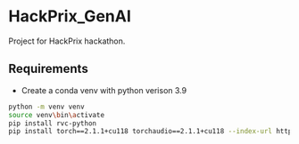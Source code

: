 # HackPrix_GenAI

Project for HackPrix hackathon.

## Requirements

- Create a conda venv with python verison 3.9

```sh
python -m venv venv
source venv\bin\activate
pip install rvc-python
pip install torch==2.1.1+cu118 torchaudio==2.1.1+cu118 --index-url https://download.pytorch.org/whl/cu118
```
